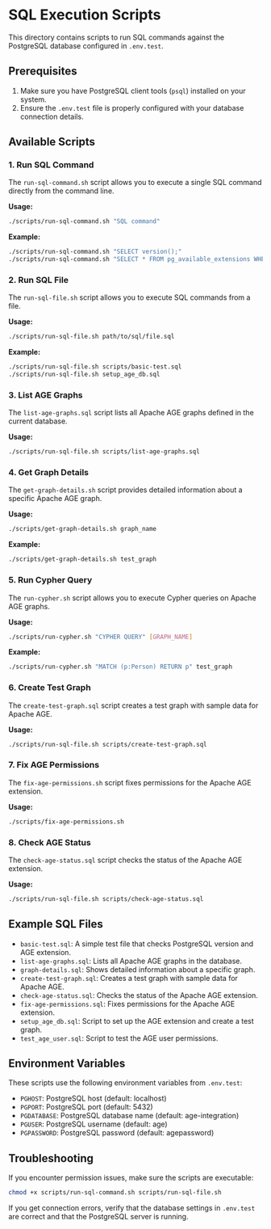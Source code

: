# SQL Execution Scripts

This directory contains scripts to run SQL commands against the PostgreSQL database configured in `.env.test`.

## Prerequisites

1. Make sure you have PostgreSQL client tools (`psql`) installed on your system.
2. Ensure the `.env.test` file is properly configured with your database connection details.

## Available Scripts

### 1. Run SQL Command

The `run-sql-command.sh` script allows you to execute a single SQL command directly from the command line.

**Usage:**
```bash
./scripts/run-sql-command.sh "SQL command"
```

**Example:**
```bash
./scripts/run-sql-command.sh "SELECT version();"
./scripts/run-sql-command.sh "SELECT * FROM pg_available_extensions WHERE name = 'age';"
```

### 2. Run SQL File

The `run-sql-file.sh` script allows you to execute SQL commands from a file.

**Usage:**
```bash
./scripts/run-sql-file.sh path/to/sql/file.sql
```

**Example:**
```bash
./scripts/run-sql-file.sh scripts/basic-test.sql
./scripts/run-sql-file.sh setup_age_db.sql
```

### 3. List AGE Graphs

The `list-age-graphs.sql` script lists all Apache AGE graphs defined in the current database.

**Usage:**
```bash
./scripts/run-sql-file.sh scripts/list-age-graphs.sql
```

### 4. Get Graph Details

The `get-graph-details.sh` script provides detailed information about a specific Apache AGE graph.

**Usage:**
```bash
./scripts/get-graph-details.sh graph_name
```

**Example:**
```bash
./scripts/get-graph-details.sh test_graph
```

### 5. Run Cypher Query

The `run-cypher.sh` script allows you to execute Cypher queries on Apache AGE graphs.

**Usage:**
```bash
./scripts/run-cypher.sh "CYPHER QUERY" [GRAPH_NAME]
```

**Example:**
```bash
./scripts/run-cypher.sh "MATCH (p:Person) RETURN p" test_graph
```

### 6. Create Test Graph

The `create-test-graph.sql` script creates a test graph with sample data for Apache AGE.

**Usage:**
```bash
./scripts/run-sql-file.sh scripts/create-test-graph.sql
```

### 7. Fix AGE Permissions

The `fix-age-permissions.sh` script fixes permissions for the Apache AGE extension.

**Usage:**
```bash
./scripts/fix-age-permissions.sh
```

### 8. Check AGE Status

The `check-age-status.sql` script checks the status of the Apache AGE extension.

**Usage:**
```bash
./scripts/run-sql-file.sh scripts/check-age-status.sql
```

## Example SQL Files

- `basic-test.sql`: A simple test file that checks PostgreSQL version and AGE extension.
- `list-age-graphs.sql`: Lists all Apache AGE graphs in the database.
- `graph-details.sql`: Shows detailed information about a specific graph.
- `create-test-graph.sql`: Creates a test graph with sample data for Apache AGE.
- `check-age-status.sql`: Checks the status of the Apache AGE extension.
- `fix-age-permissions.sql`: Fixes permissions for the Apache AGE extension.
- `setup_age_db.sql`: Script to set up the AGE extension and create a test graph.
- `test_age_user.sql`: Script to test the AGE user permissions.

## Environment Variables

These scripts use the following environment variables from `.env.test`:

- `PGHOST`: PostgreSQL host (default: localhost)
- `PGPORT`: PostgreSQL port (default: 5432)
- `PGDATABASE`: PostgreSQL database name (default: age-integration)
- `PGUSER`: PostgreSQL username (default: age)
- `PGPASSWORD`: PostgreSQL password (default: agepassword)

## Troubleshooting

If you encounter permission issues, make sure the scripts are executable:

```bash
chmod +x scripts/run-sql-command.sh scripts/run-sql-file.sh
```

If you get connection errors, verify that the database settings in `.env.test` are correct and that the PostgreSQL server is running.
